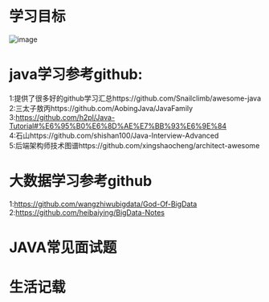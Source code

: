 # 学习目标  
![image](https://github.com/zhujianfeng0309/kafkaDemo/blob/origin_release/jpg/%E5%AD%A6%E4%B9%A0%E8%BF%87%E7%A8%8B.jpg)
# java学习参考github:  
1:提供了很多好的github学习汇总https://github.com/Snailclimb/awesome-java  
2:三太子敖丙https://github.com/AobingJava/JavaFamily  
3:https://github.com/h2pl/Java-Tutorial#%E6%95%B0%E6%8D%AE%E7%BB%93%E6%9E%84  
4:石山https://github.com/shishan100/Java-Interview-Advanced  
5:后端架构师技术图谱https://github.com/xingshaocheng/architect-awesome
# 大数据学习参考github
1:https://github.com/wangzhiwubigdata/God-Of-BigData  
2:https://github.com/heibaiying/BigData-Notes  





# JAVA常见面试题


# 生活记载
